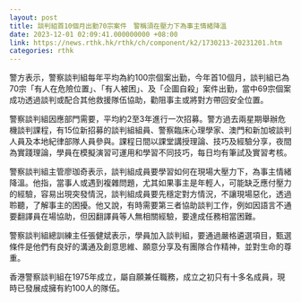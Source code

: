 ```yaml
---
layout: post
title: 談判組首10個月出勤70宗案件　警稱須在壓力下為事主情緒降溫
date: 2023-12-01 02:09:41.000000000 +08:00
link: https://news.rthk.hk/rthk/ch/component/k2/1730213-20231201.htm
categories: rthk
---
```


警方表示，警察談判組每年平均為約100宗個案出勤，今年首10個月，談判組已為70宗「有人在危險位置」、「有人被困」、及「企圖自殺」案件出勤，當中69宗個案成功透過談判或配合其他救援隊伍協助，勸阻事主或將對方帶回安全位置。

警察談判組因應部門需要，平均約2至3年進行一次招募。警方過去兩星期舉辦危機談判課程，有15位新招募的談判組組員、警察臨床心理學家、澳門和新加坡談判人員及本地紀律部隊人員參與。課程日間以課堂講授理論、技巧及經驗分享，夜間為實踐理論，學員在模擬演習可運用和學習不同技巧，每日均有筆試及實習考核。

警察談判組主管廖珈奇表示，談判組成員要學習如何在現場大壓力下，為事主情緒降溫。他指，當事人或遇到複雜問題，尤其如果事主是年輕人，可能缺乏應付壓力的經驗，容易出現突發情況，談判組成員要先穩定對方情況，不讓現場惡化，透過聆聽，了解事主的困擾。他又說，有時需要第三者協助談判工作，例如因語言不通要翻譯員在場協助，但因翻譯員等人無相關經驗，要達成任務相當困難。

警察談判組總訓練主任張健斌表示，學員加入談判組，要通過嚴格遴選項目，甄選條件是他們有良好的溝通及創意思維、願意分享及有團隊合作精神，並對生命的尊重。

香港警察談判組在1975年成立，屬自願兼任職務，成立之初只有十多名成員，現時已發展成擁有約100人的隊伍。

